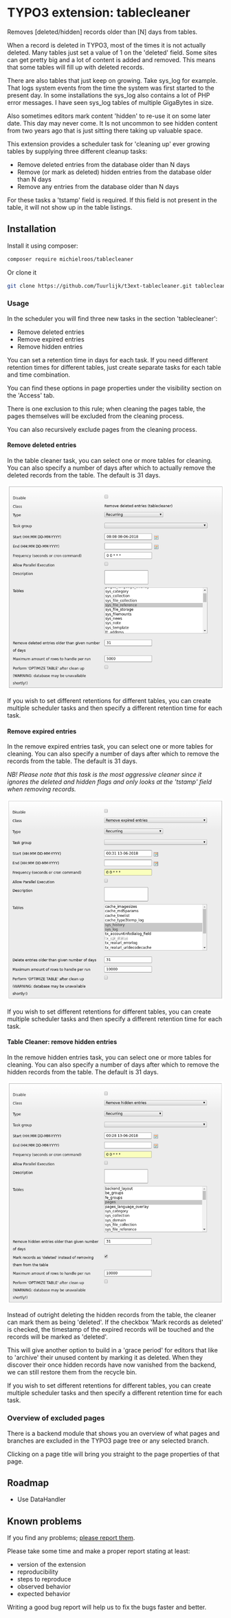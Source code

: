 # TYPO3 extension: tablecleaner
Removes [deleted/hidden] records older than [N] days from tables.

When a record is deleted in TYPO3, most of the times it is not actually deleted. Many tables just set a value of 1 on the 'deleted' field. Some sites can get pretty big and a lot of content is added and removed. This means that some tables will fill up with deleted records.

There are also tables that just keep on growing. Take sys_log for example. That logs system events from the time the system was first started to the present day. In some installations the sys_log also contains a lot of PHP error messages. I have seen sys_log tables of multiple GigaBytes in size.

Also sometimes editors mark content 'hidden' to re-use it on some later date. This day may never come. It Is not uncommon to see hidden content from two years ago that is just sitting there taking up valuable space.

This extension provides a scheduler task for 'cleaning up' ever growing tables by supplying three different cleanup tasks:
* Remove deleted entries from the database older than N days
* Remove (or mark as deleted) hidden entries from the database older than N days
* Remove any entries from the database older than N days

For these tasks a 'tstamp' field is required. If this field is not present in the table, it will not show up in the table listings.

## Installation
Install it using composer:
```bash
composer require michielroos/tablecleaner
```

Or clone it
```bash
git clone https://github.com/Tuurlijk/t3ext-tablecleaner.git tablecleaner
```

### Usage
In the scheduler you will find three new tasks in the section 'tablecleaner':
* Remove deleted entries
* Remove expired entries
* Remove hidden entries

You can set a retention time in days for each task. If you need different retention times for different tables, just create separate tasks for each table and time combination.

You can find these options in page properties under the visibility section on the 'Access' tab.

There is one exclusion to this rule; when cleaning the pages table, the pages themselves will be excluded from the cleaning process.

You can also recursively exclude pages from the cleaning process.
#### Remove deleted entries
In the table cleaner task, you can select one or more tables for cleaning. You can also specify a number of days after which to actually remove the deleted records from the table. The default is 31 days.

![](Documentation/Image/TableCleanerRemoveDeleted.png)

If you wish to set different retentions for different tables, you can create multiple scheduler tasks and then specify a different retention time for each task.

#### Remove expired entries
In the remove expired entries task, you can select one or more tables for cleaning. You can also specify a number of days after which to remove the records from the table. The default is 31 days.

_*NB! Please note that this task is the most aggressive cleaner since it ignores the deleted and hidden flags and only looks at the 'tstamp' field when removing records.*_

![](Documentation/Image/TableCleanerRemoveExpired.png)

If you wish to set different retentions for different tables, you can create multiple scheduler tasks and then specify a different retention time for each task.

#### Table Cleaner: remove hidden entries
In the remove hidden entries task, you can select one or more tables for cleaning. You can also specify a number of days after which to remove the hidden records from the table. The default is 31 days.

![](Documentation/Image/TableCleanerRemoveHidden.png)

Instead of outright deleting the hidden records from the table, the cleaner can mark them as being 'deleted'. If the checkbox 'Mark records as deleted' is checked, the timestamp of the expired records will be touched and the records will be marked as 'deleted'.

This will give another option to build in a 'grace period' for editors that like to 'archive' their unused content by marking it as deleted. When they discover their once hidden records have now vanished from the backend, we can still restore them from the recycle bin.

If you wish to set different retentions for different tables, you can create multiple scheduler tasks and then specify a different retention time for each task.

### Overview of excluded pages
There is a backend module that shows you an overview of what pages and branches are excluded in the TYPO3 page tree or any selected branch.

Clicking on a page title will bring you straight to the page properties of that page.

## Roadmap
* Use DataHandler

## Known problems
If you find any problems; [please report them](https://github.com/Tuurlijk/t3ext-tablecleaner/issues).

Please take some time and make a proper report stating at least:
* version of the extension
* reproducibility
* steps to reproduce
* observed behavior
* expected behavior

Writing a good bug report will help us to fix the bugs faster and better.
